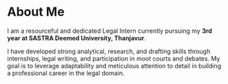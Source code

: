 # About Me

I am a resourceful and dedicated Legal Intern currently pursuing my **3rd year at SASTRA Deemed University, Thanjavur**.  

I have developed strong analytical, research, and drafting skills through internships, legal writing, and participation in moot courts and debates. My goal is to leverage adaptability and meticulous attention to detail in building a professional career in the legal domain.
